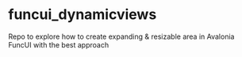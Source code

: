 # funcui_dynamicviews
Repo to explore how to create expanding &amp; resizable area in Avalonia FuncUI with the best approach
